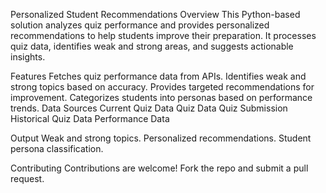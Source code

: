 Personalized Student Recommendations
Overview
This Python-based solution analyzes quiz performance and provides personalized recommendations to help students improve their preparation. It processes quiz data, identifies weak and strong areas, and suggests actionable insights.

Features
Fetches quiz performance data from APIs.
Identifies weak and strong topics based on accuracy.
Provides targeted recommendations for improvement.
Categorizes students into personas based on performance trends.
Data Sources
Current Quiz Data
Quiz Data
Quiz Submission
Historical Quiz Data
Performance Data

Output
Weak and strong topics.
Personalized recommendations.
Student persona classification.

Contributing
Contributions are welcome! Fork the repo and submit a pull request.
